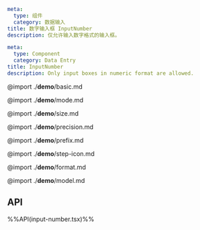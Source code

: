 ```yaml zh-CN
meta:
  type: 组件
  category: 数据输入
title: 数字输入框 InputNumber
description: 仅允许输入数字格式的输入框。
```

```yaml en-US
meta:
  type: Component
  category: Data Entry
title: InputNumber
description: Only input boxes in numeric format are allowed.
```

@import ./**demo**/basic.md

@import ./**demo**/mode.md

@import ./**demo**/size.md

@import ./**demo**/precision.md

@import ./**demo**/prefix.md

@import ./**demo**/step-icon.md

@import ./**demo**/format.md

@import ./**demo**/model.md

## API

%%API(input-number.tsx)%%

